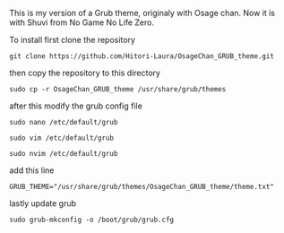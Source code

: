 This is my version of a Grub theme, originaly with Osage chan. Now it is with Shuvi from No Game No Life Zero.

To install first clone the repository
```
git clone https://github.com/Hitori-Laura/OsageChan_GRUB_theme.git
```
then copy the repository to this directory
```
sudo cp -r OsageChan_GRUB_theme /usr/share/grub/themes
```
after this modify the grub config file
```
sudo nano /etc/default/grub

sudo vim /etc/default/grub

sudo nvim /etc/default/grub
```
add this line
```
GRUB_THEME="/usr/share/grub/themes/OsageChan_GRUB_theme/theme.txt"
```
lastly update grub
```
sudo grub-mkconfig -o /boot/grub/grub.cfg  
```
